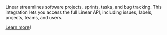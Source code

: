 Linear streamlines software projects, sprints, tasks, and bug tracking. This integration lets you 
access the full Linear API, including issues, labels, projects, teams, and users. 

[Learn more](https://developer.fusebit.io/docs/linear)!
